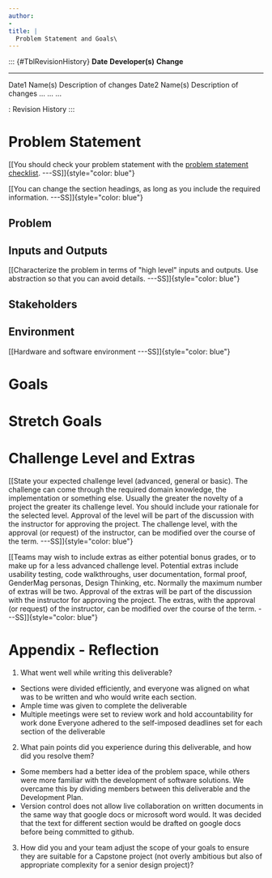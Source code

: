 ```yaml
---
author:
- 
title: |
  Problem Statement and Goals\
---
```


::: {#TblRevisionHistory}
  **Date**   **Developer(s)**   **Change**
  ---------- ------------------ ------------------------
  Date1      Name(s)            Description of changes
  Date2      Name(s)            Description of changes
  \...       \...               \...

  : Revision History
:::

# Problem Statement

[\[You should check your problem statement with the [problem statement
checklist](https://github.com/smiths/capTemplate/blob/main/docs/Checklists/ProbState-Checklist.pdf).
---SS\]]{style="color: blue"}

[\[You can change the section headings, as long as you include the
required information. ---SS\]]{style="color: blue"}

## Problem

## Inputs and Outputs

[\[Characterize the problem in terms of "high level" inputs and outputs.
Use abstraction so that you can avoid details.
---SS\]]{style="color: blue"}

## Stakeholders

## Environment

[\[Hardware and software environment ---SS\]]{style="color: blue"}

# Goals

# Stretch Goals

# Challenge Level and Extras

[\[State your expected challenge level (advanced, general or basic). The
challenge can come through the required domain knowledge, the
implementation or something else. Usually the greater the novelty of a
project the greater its challenge level. You should include your
rationale for the selected level. Approval of the level will be part of
the discussion with the instructor for approving the project. The
challenge level, with the approval (or request) of the instructor, can
be modified over the course of the term. ---SS\]]{style="color: blue"}

[\[Teams may wish to include extras as either potential bonus grades, or
to make up for a less advanced challenge level. Potential extras include
usability testing, code walkthroughs, user documentation, formal proof,
GenderMag personas, Design Thinking, etc. Normally the maximum number of
extras will be two. Approval of the extras will be part of the
discussion with the instructor for approving the project. The extras,
with the approval (or request) of the instructor, can be modified over
the course of the term. ---SS\]]{style="color: blue"}

# Appendix - Reflection

1.  What went well while writing this deliverable?
* Sections were divided efficiently, and everyone was aligned on what was to be written and who would write each section.
* Ample time was given to complete the deliverable
* Multiple meetings were set to review work and hold accountability for work done
Everyone adhered to the self-imposed deadlines set for each section of the deliverable


2.  What pain points did you experience during this deliverable, and how
    did you resolve them?
* Some members had a better idea of the problem space, while others were more familiar with the development of software solutions. We overcame this by dividing members between this deliverable and the Development Plan.
* Version control does not allow live collaboration on written documents in the same way that google docs or microsoft word would. It was decided that the text for different section would be drafted on google docs before being committed to github.

3.  How did you and your team adjust the scope of your goals to ensure
    they are suitable for a Capstone project (not overly ambitious but
    also of appropriate complexity for a senior design project)?
